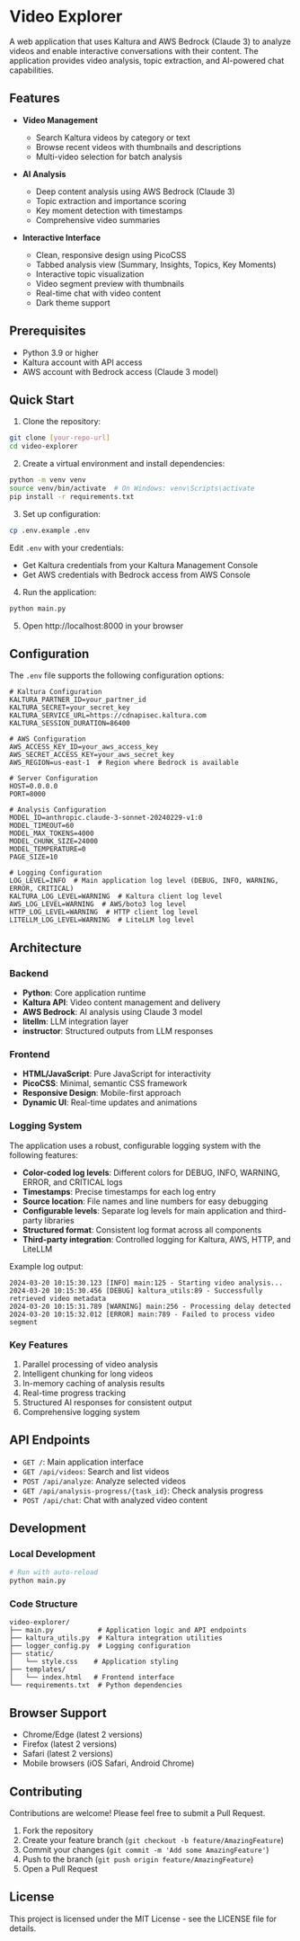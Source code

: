 # Video Explorer

A web application that uses Kaltura and AWS Bedrock (Claude 3) to analyze videos and enable interactive conversations with their content. The application provides video analysis, topic extraction, and AI-powered chat capabilities.

## Features

- **Video Management**
  - Search Kaltura videos by category or text
  - Browse recent videos with thumbnails and descriptions
  - Multi-video selection for batch analysis

- **AI Analysis**
  - Deep content analysis using AWS Bedrock (Claude 3)
  - Topic extraction and importance scoring
  - Key moment detection with timestamps
  - Comprehensive video summaries

- **Interactive Interface**
  - Clean, responsive design using PicoCSS
  - Tabbed analysis view (Summary, Insights, Topics, Key Moments)
  - Interactive topic visualization
  - Video segment preview with thumbnails
  - Real-time chat with video content
  - Dark theme support

## Prerequisites

- Python 3.9 or higher
- Kaltura account with API access
- AWS account with Bedrock access (Claude 3 model)

## Quick Start

1. Clone the repository:
```bash
git clone [your-repo-url]
cd video-explorer
```

2. Create a virtual environment and install dependencies:
```bash
python -m venv venv
source venv/bin/activate  # On Windows: venv\Scripts\activate
pip install -r requirements.txt
```

3. Set up configuration:
```bash
cp .env.example .env
```

Edit `.env` with your credentials:
- Get Kaltura credentials from your Kaltura Management Console
- Get AWS credentials with Bedrock access from AWS Console

4. Run the application:
```bash
python main.py
```

5. Open http://localhost:8000 in your browser

## Configuration

The `.env` file supports the following configuration options:

```env
# Kaltura Configuration
KALTURA_PARTNER_ID=your_partner_id
KALTURA_SECRET=your_secret_key
KALTURA_SERVICE_URL=https://cdnapisec.kaltura.com
KALTURA_SESSION_DURATION=86400

# AWS Configuration
AWS_ACCESS_KEY_ID=your_aws_access_key
AWS_SECRET_ACCESS_KEY=your_aws_secret_key
AWS_REGION=us-east-1  # Region where Bedrock is available

# Server Configuration
HOST=0.0.0.0
PORT=8000

# Analysis Configuration
MODEL_ID=anthropic.claude-3-sonnet-20240229-v1:0
MODEL_TIMEOUT=60
MODEL_MAX_TOKENS=4000
MODEL_CHUNK_SIZE=24000
MODEL_TEMPERATURE=0
PAGE_SIZE=10

# Logging Configuration
LOG_LEVEL=INFO  # Main application log level (DEBUG, INFO, WARNING, ERROR, CRITICAL)
KALTURA_LOG_LEVEL=WARNING  # Kaltura client log level
AWS_LOG_LEVEL=WARNING  # AWS/boto3 log level
HTTP_LOG_LEVEL=WARNING  # HTTP client log level
LITELLM_LOG_LEVEL=WARNING  # LiteLLM log level
```

## Architecture

### Backend
- **Python**: Core application runtime
- **Kaltura API**: Video content management and delivery
- **AWS Bedrock**: AI analysis using Claude 3 model
- **litellm**: LLM integration layer
- **instructor**: Structured outputs from LLM responses

### Frontend
- **HTML/JavaScript**: Pure JavaScript for interactivity
- **PicoCSS**: Minimal, semantic CSS framework
- **Responsive Design**: Mobile-first approach
- **Dynamic UI**: Real-time updates and animations

### Logging System
The application uses a robust, configurable logging system with the following features:
- **Color-coded log levels**: Different colors for DEBUG, INFO, WARNING, ERROR, and CRITICAL logs
- **Timestamps**: Precise timestamps for each log entry
- **Source location**: File names and line numbers for easy debugging
- **Configurable levels**: Separate log levels for main application and third-party libraries
- **Structured format**: Consistent log format across all components
- **Third-party integration**: Controlled logging for Kaltura, AWS, HTTP, and LiteLLM

Example log output:
```
2024-03-20 10:15:30.123 [INFO] main:125 - Starting video analysis...
2024-03-20 10:15:30.456 [DEBUG] kaltura_utils:89 - Successfully retrieved video metadata
2024-03-20 10:15:31.789 [WARNING] main:256 - Processing delay detected
2024-03-20 10:15:32.012 [ERROR] main:789 - Failed to process video segment
```

### Key Features
1. Parallel processing of video analysis
2. Intelligent chunking for long videos
3. In-memory caching of analysis results
4. Real-time progress tracking
5. Structured AI responses for consistent output
6. Comprehensive logging system

## API Endpoints

- `GET /`: Main application interface
- `GET /api/videos`: Search and list videos
- `POST /api/analyze`: Analyze selected videos
- `GET /api/analysis-progress/{task_id}`: Check analysis progress
- `POST /api/chat`: Chat with analyzed video content

## Development

### Local Development
```bash
# Run with auto-reload
python main.py
```

### Code Structure
```
video-explorer/
├── main.py           # Application logic and API endpoints
├── kaltura_utils.py  # Kaltura integration utilities
├── logger_config.py  # Logging configuration
├── static/
│   └── style.css    # Application styling
├── templates/
│   └── index.html   # Frontend interface
└── requirements.txt  # Python dependencies
```

## Browser Support

- Chrome/Edge (latest 2 versions)
- Firefox (latest 2 versions)
- Safari (latest 2 versions)
- Mobile browsers (iOS Safari, Android Chrome)

## Contributing

Contributions are welcome! Please feel free to submit a Pull Request.

1. Fork the repository
2. Create your feature branch (`git checkout -b feature/AmazingFeature`)
3. Commit your changes (`git commit -m 'Add some AmazingFeature'`)
4. Push to the branch (`git push origin feature/AmazingFeature`)
5. Open a Pull Request

## License

This project is licensed under the MIT License - see the LICENSE file for details.